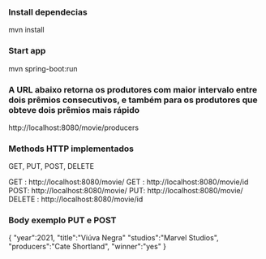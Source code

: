 

### Install dependecias
mvn install

### Start app
mvn spring-boot:run

### A URL abaixo retorna os produtores com maior intervalo entre dois prêmios consecutivos, e também para os produtores que obteve dois prêmios mais rápido
http://localhost:8080/movie/producers

### Methods HTTP implementados
GET, PUT, POST, DELETE

GET : http://localhost:8080/movie/
GET : http://localhost:8080/movie/id
POST: http://localhost:8080/movie/
PUT: http://localhost:8080/movie/
DELETE : http://localhost:8080/movie/id

### Body exemplo PUT e POST 
{
  "year":2021,
  "title":"Viúva Negra"
  "studios":"Marvel Studios",
  "producers":"Cate Shortland",
  "winner":"yes"
}